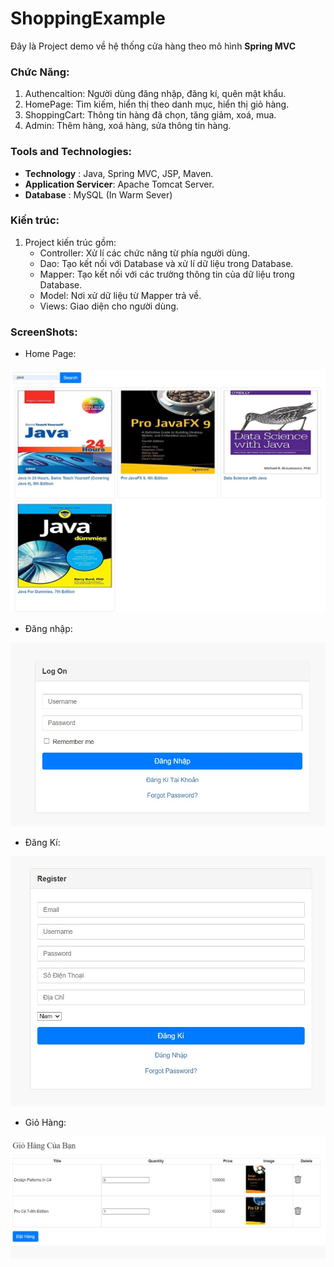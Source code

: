 # ShoppingExample



Đây là Project demo về hệ thống cửa hàng theo mô hình **Spring MVC** 

### Chức Năng:

1. Authencaltion: Người dùng đăng nhập, đăng kí, quên mật khẩu.
2. HomePage: Tìm kiếm, hiển thị theo danh mục, hiển thị giỏ hàng.
3. ShoppingCart: Thông tin hàng đã chọn, tăng giảm, xoá, mua.
4. Admin: Thêm hàng, xoá hàng, sửa thông tin hàng.

### Tools and Technologies:

* **Technology** : Java, Spring MVC, JSP, Maven.
* **Application Servicer**: Apache Tomcat Server.
* **Database** : MySQL (In Warm Sever)

### Kiến trúc:
1. Project kiến trúc gồm:
   * Controller: Xử lí các chức năng từ phía người dùng.
   * Dao: Tạo kết nối với Database và xử lí dữ liệu trong Database.
   * Mapper: Tạo kết nối với các trường thông tin của dữ liệu trong Database.
   * Model: Nơi xử dữ liệu từ Mapper trả về.
   * Views: Giao diện cho người dùng.

### ScreenShots:

* Home Page:

![Alt text](https://github.com/Vinh0398/ShoppingExample/blob/master/Images/Homepage.jpeg "Home Page")

* Đăng nhập:

![Alt text](https://github.com/Vinh0398/ShoppingExample/blob/master/Images/Login.jpeg "Trang Đăng nhập")

* Đăng Kí:

![Alt text](https://github.com/Vinh0398/ShoppingExample/blob/master/Images/dang-ki.jpeg "Trang Đăng kí")

* Giỏ Hàng:

![Alt text](https://github.com/Vinh0398/ShoppingExample/blob/master/Images/Cart.jpeg "Trang Giỏ Hàng")


